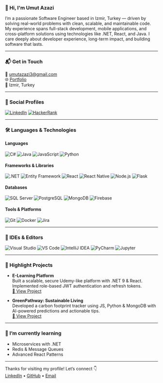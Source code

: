 ### 👋 Hi, I'm Umut Azazi

I’m a passionate Software Engineer based in Izmir, Turkey — driven by solving real-world problems with clean, scalable, and maintainable code. My experience spans full-stack development, mobile applications, and cross-platform solutions using technologies like .NET, React, and Java. I care deeply about developer experience, long-term impact, and building software that lasts.

---

### 📬 Get in Touch
📧 [umutazazi3@gmail.com](mailto:umutazazi3@gmail.com)  
🌐 [Portfolio](https://github.com/umutazazi)  
📍 Izmir, Turkey

---

### 🔗 Social Profiles
<a href="https://www.linkedin.com/in/umutazazi/" target="_blank"><img alt="LinkedIn" src="https://img.shields.io/badge/LinkedIn-%230077B5.svg?style=for-the-badge&logo=linkedin&logoColor=white" /></a>
<a href="https://www.hackerrank.com/umutazazi3" target="_blank"><img alt="HackerRank" src="https://img.shields.io/badge/HackerRank-2EC866?style=for-the-badge&logo=HackerRank&logoColor=white" /></a>

---

### 🛠️ Languages & Technologies

#### Languages
![C#](https://img.shields.io/badge/C%23-239120.svg?style=for-the-badge&logo=c-sharp&logoColor=white)
![Java](https://img.shields.io/badge/Java-ED8B00.svg?style=for-the-badge&logo=openjdk&logoColor=white)
![JavaScript](https://img.shields.io/badge/JavaScript-323330.svg?style=for-the-badge&logo=javascript&logoColor=F7DF1E)
![Python](https://img.shields.io/badge/Python-3670A0.svg?style=for-the-badge&logo=python&logoColor=ffdd54)

#### Frameworks & Libraries
![.NET](https://img.shields.io/badge/.NET-512BD4.svg?style=for-the-badge&logo=dotnet&logoColor=white)
![Entity Framework](https://img.shields.io/badge/Entity%20Framework-000000.svg?style=for-the-badge&logo=data&logoColor=white)
![React](https://img.shields.io/badge/React-20232a.svg?style=for-the-badge&logo=react&logoColor=61DAFB)
![React Native](https://img.shields.io/badge/React%20Native-20232a.svg?style=for-the-badge&logo=react&logoColor=61DAFB)
![Node.js](https://img.shields.io/badge/Node.js-43853D.svg?style=for-the-badge&logo=node-dot-js&logoColor=white)
![Flask](https://img.shields.io/badge/Flask-black.svg?style=for-the-badge&logo=flask&logoColor=white)

#### Databases
![SQL Server](https://img.shields.io/badge/Microsoft%20SQL%20Server-CC2927.svg?style=for-the-badge&logo=microsoft-sql-server&logoColor=white)
![PostgreSQL](https://img.shields.io/badge/PostgreSQL-316192.svg?style=for-the-badge&logo=postgresql&logoColor=white)
![MongoDB](https://img.shields.io/badge/MongoDB-4EA94B.svg?style=for-the-badge&logo=mongodb&logoColor=white)
![Firebase](https://img.shields.io/badge/Firebase-FFCA28.svg?style=for-the-badge&logo=firebase&logoColor=black)

#### Tools & Platforms
![Git](https://img.shields.io/badge/Git-F05032.svg?style=for-the-badge&logo=git&logoColor=white)
![Docker](https://img.shields.io/badge/Docker-2496ED.svg?style=for-the-badge&logo=docker&logoColor=white)
![Jira](https://img.shields.io/badge/Jira-0052CC.svg?style=for-the-badge&logo=jira&logoColor=white)

---

### 🧠 IDEs & Editors
![Visual Studio](https://img.shields.io/badge/Visual%20Studio-5C2D91.svg?style=for-the-badge&logo=visual-studio&logoColor=white)
![VS Code](https://img.shields.io/badge/VS%20Code-007ACC.svg?style=for-the-badge&logo=visual-studio-code&logoColor=white)
![IntelliJ IDEA](https://img.shields.io/badge/IntelliJ%20IDEA-000000.svg?style=for-the-badge&logo=intellij-idea&logoColor=white)
![PyCharm](https://img.shields.io/badge/PyCharm-000000.svg?style=for-the-badge&logo=pycharm&logoColor=white)
![Jupyter](https://img.shields.io/badge/Jupyter-F37626.svg?style=for-the-badge&logo=jupyter&logoColor=white)

---

### 🚀 Highlight Projects

- **E-Learning Platform**  
  Built a scalable, secure Udemy-like platform with .NET 9 & React. Implemented role-based JWT authentication and refresh tokens.  
  [🔗 View Project](https://github.com/umutazazi/InveonFinalProject)

- **GreenPathway: Sustainable Living**  
  Developed a carbon footprint tracker using JS, Python & MongoDB with AI-powered predictions and actionable tips.  
  [🔗 View Project](https://github.com/umutazazi/green-pathway)

---

### 🌱 I’m currently learning
- Microservices with .NET
- Redis & Message Queues
- Advanced React Patterns

---

Thanks for visiting my profile! Let’s connect 👇  
[LinkedIn](https://www.linkedin.com/in/umutazazi) • [GitHub](https://github.com/umutazazi) • [Email](mailto:umutazazi3@gmail.com)
